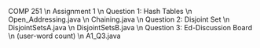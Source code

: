 COMP 251 \n
Assignment 1
\n
Question 1: Hash Tables \n
Open_Addressing.java \n
Chaining.java
\n
Question 2: Disjoint Set \n
DisjointSetsA.java \n
DisjointSetsB.java
\n
Question 3: Ed-Discussion Board \n
(user-word count) \n
A1_Q3.java

